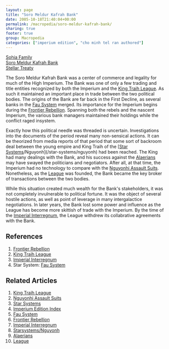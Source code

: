 ```yaml
---
layout: page
title: "Soro Meldur Kafrah Bank"
date: 2005-10-18T21:40:04+00:00
permalink: /macropedia/soro-meldur-kafrah-bank/
sharing: true
footer: true
group: Macropedia
categories: ["imperium edition", "cho minh tel ran authored"]
---
```


<div class='row'>
	<div class='col-md-4'><a href='/macropedia/sohia-family'>Sohia Family</a></div>
	<div class='col-md-4'><a href='/macropedia/soro-meldur-kafrah-bank'>Soro Meldur Kafrah Bank</a></div>
	<div class='col-md-4'><a href='/macropedia/stellar-treaty'>Stellar Treaty</a></div>
</div>


The Soro Meldur Kafrah Bank was a center of commerce and legality for much of the High Imperium. The Bank was one of only a few trading and title entities recognized by both the Imperium and the [King Traih League](/macropedia/king-traih-league). As such it maintained an important place in trade between the two political bodies. The origins of the Bank are far back in the First Decline, as several banks in the [Fau System](/star-systems/fau-system) merged. Its importance for the Imperium begins during the [Frontier Rebellion](/macropedia/frontier-rebellion). Spanning both the rebels and the nascent Imperium, the various bank managers maintained their holdings while the conflict raged insystem.

Exactly how this political needle was threaded is uncertain. Investigations into the documents of the period reveal many non-sensical actions. It can be theorized from media reports of that period that some sort of backroom deal between the young empire and King Traih of the [[Star Systems](/macropedia/star-systems)/Nguyonh](/star-systems/nguyonh) had been reached. The King had many dealings with the Bank, and his success against the [Alaerians](/macropedia/alaerian-cult) may have swayed the politicians and negotiators. After all, at that time, the Imperium had no technology to compare with the [Nguyonhi Assault Suits](/macropedia/nguyonhi-assault-suits). Nonetheless, as the [League](/macropedia/king-traih-league) was founded, the Bank became the key broker of transactions between the two bodies.

While this situation created much wealth for the Bank's stakeholders, it was not completely invulnerable to political fortune. It was the object of several hostile actions, as well as point of leverage in many intergalactice negotiations. In later years, the Bank lost some power and influence as the League has become more skittish of trade with the Imperium. By the time of the [Imperial Interregnum](/macropedia/imperial-interregnum), the League withdrew its collabrative agreements with the Bank. 

## References
1. [Frontier Rebellion](/macropedia/frontier-rebellion)
1. [King Traih League](/macropedia/king-traih-league)
1. [Imperial Interregnum](/macropedia/imperial-interregnum)
1. Star System: [Fau System](/star-systems/fau-system)

## Related Articles

1. [King Traih League](/macropedia/king-traih-league)
2. [Nguyonhi Assault Suits](/macropedia/nguyonhi-assault-suits)
3. [Star Systems](/macropedia/star-systems)
4. [Imperium Edition Index](/macropedia/imperium-edition-index)
5. [Fau System](/star-systems/fau-system)
6. [Frontier Rebellion](/macropedia/frontier-rebellion)
7. [Imperial Interregnum](/macropedia/imperial-interregnum)
8. [Starsystems/Nguyonh](/star-systems/nguyonh)
9. [Alaerians](/macropedia/alaerian-cult)
10. [League](/macropedia/king-traih-league)



 
